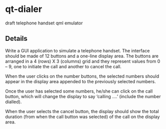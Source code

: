 # qt-dialer
draft telephone handset qml emulator
## Details

Write a GUI application to simulate a telephone handset.
The interface should be made of 12 buttons and a one-line display area.
The buttons are arranged in a 4 (rows) X 3 (columns) grid and they represent values from 0 – 9,
one to initiate the call and another to cancel the call.

When the user clicks on the number buttons, the selected numbers should appear in the display area
appended to the previously selected numbers.

Once the user has selected some numbers, he/she can click on the call button,
which will change the display to say ‘calling ….’ (include the number dialled).

When the user selects the cancel button, the display should show the total duration
(from when the call button was selected) of the call on the display area. 
